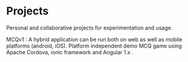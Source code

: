 # Projects
Personal and collaborative projects for experimentation and usage.

MCQv1 : A hybrid application can be run both on web as well as mobile platforms (android, iOS). Platform independent demo MCQ game using Apache Cordova, ionic framework and Angular 1.x .  
